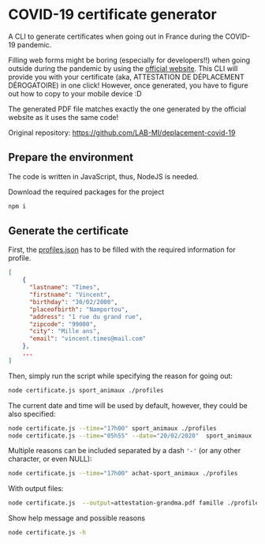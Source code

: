 # COVID-19 certificate generator

A CLI to generate certificates when going out in France during the COVID-19 pandemic.

Filling web forms might be boring (especially for developers!!) when going outside during the pandemic by using the [official website](https://media.interieur.gouv.fr/deplacement-covid-19/). This CLI will provide you with your certificate (aka, ATTESTATION DE DÉPLACEMENT DÉROGATOIRE) in one click! However, once generated, you have to figure out how to copy to your mobile device :D

The generated PDF file matches exactly the one generated by the official website as it uses the same code!

Original repository: https://github.com/LAB-MI/deplacement-covid-19


## Prepare the environment
The code is written in JavaScript, thus, NodeJS is needed.

Download the required packages for the project
```sh
npm i
```


## Generate the certificate

First, the [profiles.json](profiles.json) has to be filled with the required information for profile.
```json
[
    {
      "lastname": "Times",
      "firstname": "Vincent",
      "birthday": "30/02/2000",
      "placeofbirth": "Namportou",
      "address": "1 rue du grand rue",
      "zipcode": "99000",
      "city": "Mille ans",
      "email": "vincent.times@mail.com"
    },
    ...
]
```

Then, simply run the script while specifying the reason for going out:
```sh
node certificate.js sport_animaux ./profiles
```

The current date and time will be used by default, however, they could be also specified:
```sh
node certificate.js --time="17h00" sport_animaux ./profiles
node certificate.js --time="05h55" --date="20/02/2020"  sport_animaux ./profiles
```

Multiple reasons can be included separated by a dash `'-'` (or any other character, or even NULL):
```sh
node certificate.js --time="17h00" achat-sport_animaux ./profiles
```

With output files:
```sh
node certificate.js  --output=attestation-grandma.pdf famille ./profiles.json
```

Show help message and possible reasons
```sh
node certificate.js -h
```
